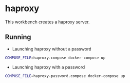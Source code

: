 # haproxy
This workbench creates a haproxy server.

## Running
* Launching haproxy without a password
```bash
COMPOSE_FILE=haproxy.compose docker-compose up
```

* Launching haproxy with a password
```bash
COMPOSE_FILE=haproxy-password.compose docker-compose up
```
